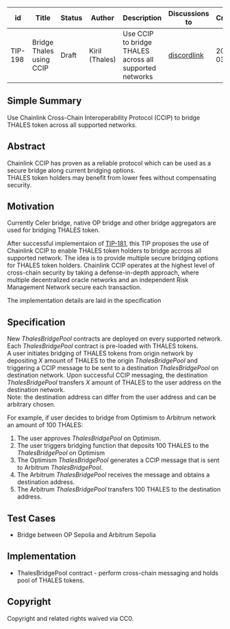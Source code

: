 | id    | Title | Status      | Author  | Description | Discussions to | Created    |
| ----- | ----- | ----------- | ------- | ----------- | -------------- | ---------- |
| TIP-198 | Bridge Thales using CCIP | Draft | Kiril (Thales) | Use CCIP to bridge THALES across all supported networks | [discordlink ](https://discord.gg/thales)   | 2024-03-20 |


## Simple Summary


Use Chainlink Cross-Chain Interoperability Protocol (CCIP) to bridge THALES token across all supported networks.


## Abstract

Chainlink CCIP has proven as a reliable protocol which can be used as a secure bridge along current bridging options.  
THALES token holders may benefit from lower fees without compensating security.


## Motivation

Currently Celer bridge, native OP bridge and other bridge aggregators are used for bridging THALES token.

After successful implementaion of [TIP-181](https://github.com/thales-markets/thales-improvement-proposals/blob/main/TIPs/TIP-181.md), this TIP proposes the use of Chainlink CCIP to enable THALES token holders to bridge accross all supported network. The idea is to provide multiple secure bridging options for THALES token holders. Chainlink CCIP operates at the highest level of cross-chain security by taking a defense-in-depth approach, where multiple decentralized oracle networks and an independent Risk Management Network secure each transaction.

The implementation details are laid in the specification

## Specification

New *ThalesBridgePool* contracts are deployed on every supported network. Each *ThalesBridgePool* contract is pre-loaded with THALES tokens.  
A user initiates bridging of THALES tokens from origin network by depositing *X* amount of THALES to the origin *ThalesBridgePool* and triggering a CCIP message to be sent to a destination *ThalesBridgePool* on destination network. Upon successful CCIP messaging, the destination *ThalesBridgePool* transfers *X* amount of THALES to the user address on the destination network.  
Note: the destination address can differ from the user address and can be arbitrary chosen.

For example, if user decides to bridge from Optimism to Arbitrum network an amount of 100 THALES:

1. The user approves *ThalesBridgePool* on Optimism.
2. The user triggers bridging function that deposits 100 THALES to the *ThalesBridgePool* on Optimism
3. The Optimism *ThalesBridgePool* generates a CCIP message that is sent to Arbitrum *ThalesBridgePool*.
4. The Arbitrum *ThalesBridgePool* receives the message and obtains a destination address.
5. The Arbitrum *ThalesBridgePool* transfers 100 THALES to the destination address.

## Test Cases

- Bridge between OP Sepolia and Arbitrum Sepolia


## Implementation

- ThalesBridgePool contract - perform cross-chain messaging and holds pool of THALES tokens.

## Copyright

Copyright and related rights waived via CC0.
